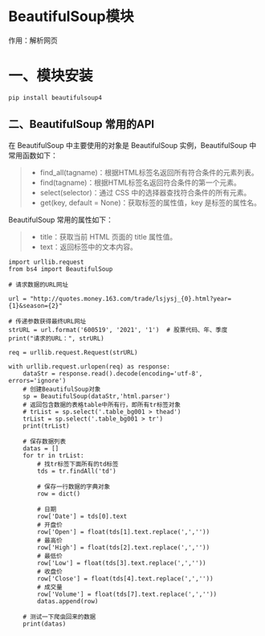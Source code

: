 # BeautifulSoup模块

作用：解析网页

# 一、模块安装

```
pip install beautifulsoup4
```

## 二、BeautifulSoup 常用的API

在 BeautifulSoup 中主要使用的对象是 BeautifulSoup 实例，BeautifulSoup 中常用函数如下：

> - find_all(tagname)：根据HTML标签名返回所有符合条件的元素列表。
> - find(tagname)：根据HTML标签名返回符合条件的第一个元素。
> - select(selector)：通过 CSS 中的选择器查找符合条件的所有元素。
> - get(key, default = None)：获取标签的属性值，key 是标签的属性名。

BeautifulSoup 常用的属性如下：

> - title：获取当前 HTML 页面的 title 属性值。
> - text：返回标签中的文本内容。

```
import urllib.request
from bs4 import BeautifulSoup

# 请求数据的URL网址

url = "http://quotes.money.163.com/trade/lsjysj_{0}.html?year={1}&season={2}"

# 传递参数获得最终URL网址
strURL = url.format('600519', '2021', '1')  # 股票代码、年、季度
print("请求的URL：", strURL)

req = urllib.request.Request(strURL)

with urllib.request.urlopen(req) as response:
    dataStr = response.read().decode(encoding='utf-8', errors='ignore')
    # 创建BeautifulSoup对象
    sp = BeautifulSoup(dataStr,'html.parser')
    # 返回包含数据的表格table中所有行，即所有tr标签对象
    # trList = sp.select('.table_bg001 > thead')
    trList = sp.select('.table_bg001 > tr')
    print(trList)

    # 保存数据列表
    datas = []
    for tr in trList:
        # 找tr标签下面所有的td标签
        tds = tr.findAll('td')

        # 保存一行数据的字典对象
        row = dict()

        # 日期
        row['Date'] = tds[0].text
        # 开盘价
        row['Open'] = float(tds[1].text.replace(',',''))
        # 最高价
        row['High'] = float(tds[2].text.replace(',',''))
        # 最低价
        row['Low'] = float(tds[3].text.replace(',',''))
        # 收盘价
        row['Close'] = float(tds[4].text.replace(',',''))
        # 成交量
        row['Volume'] = float(tds[7].text.replace(',',''))
        datas.append(row)

    # 测试一下爬虫回来的数据
    print(datas)
```

